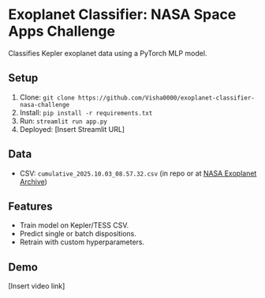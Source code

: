 # Exoplanet Classifier: NASA Space Apps Challenge
Classifies Kepler exoplanet data using a PyTorch MLP model.

## Setup
1. Clone: `git clone https://github.com/Visha0000/exoplanet-classifier-nasa-challenge`
2. Install: `pip install -r requirements.txt`
3. Run: `streamlit run app.py`
4. Deployed: [Insert Streamlit URL]

## Data
- CSV: `cumulative_2025.10.03_08.57.32.csv` (in repo or at [NASA Exoplanet Archive](https://exoplanetarchive.ipac.caltech.edu/cgi-bin/TblView/nph-tblView?app=ExoTbls&config=cumulative))

## Features
- Train model on Kepler/TESS CSV.
- Predict single or batch dispositions.
- Retrain with custom hyperparameters.

## Demo
[Insert video link]
